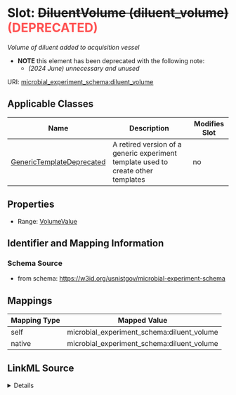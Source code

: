 

# Slot: ~~DiluentVolume (diluent_volume)~~<span style="color: #ff5252;"><strong> (DEPRECATED) </strong></span>




_Volume of diluent added to acquisition vessel_






* __NOTE__ this element has been deprecated with the following note:
    * *(2024 June) unnecessary and unused*
    


URI: [microbial_experiment_schema:diluent_volume](https://w3id.org/usnistgov/microbial-experiment-schema/diluent_volume)



<!-- no inheritance hierarchy -->





## Applicable Classes

| Name | Description | Modifies Slot |
| --- | --- | --- |
| [GenericTemplateDeprecated](GenericTemplateDeprecated.md) | A retired version of a generic experiment template used to create other templates |  no  |







## Properties

* Range: [VolumeValue](VolumeValue.md)





## Identifier and Mapping Information







### Schema Source


* from schema: https://w3id.org/usnistgov/microbial-experiment-schema




## Mappings

| Mapping Type | Mapped Value |
| ---  | ---  |
| self | microbial_experiment_schema:diluent_volume |
| native | microbial_experiment_schema:diluent_volume |




## LinkML Source

<details>
```yaml
name: diluent_volume
description: Volume of diluent added to acquisition vessel
title: DiluentVolume
deprecated: (2024 June) unnecessary and unused
from_schema: https://w3id.org/usnistgov/microbial-experiment-schema
rank: 1000
alias: diluent_volume
domain_of:
- GenericTemplateDeprecated
range: VolumeValue
required: false

```
</details>